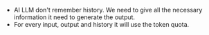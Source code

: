 - AI LLM don't remember history. We need to give all the necessary information it need to generate the output.
- For every input, output and history it will use the token quota.